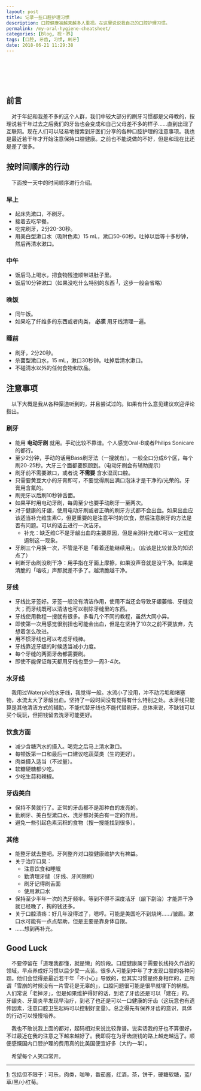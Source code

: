 ```yaml
---
layout: post
title: 记录一些口腔护理习惯
description: 口腔健康被越来越多人重视。在这里说说我自己的口腔护理习惯。
permalink: /my-oral-hygiene-cheatsheet/
categories: [Blog, 视・界]
tags: [口腔, 牙齿, 习惯, 刷牙]
date: 2018-06-21 11:29:38 
---
```


# 　

## 前言

　对于年纪和我差不多的这个人群，我们中较大部分的刷牙习惯都是父母教的，按理说若干年过去之后我们的牙齿也会变成和自己父母差不多的样子……直到出现了互联网。现在人们可以轻易地搜索到牙医们分享的各种口腔护理的注意事项。我也是最近若干年才开始注意保持口腔健康。之前也不能说做的不好，但是和现在比还是差了很多。

## 按时间顺序的行动

　下面按一天中的时间顺序进行介绍。

### 早上

-   起床先漱口，不刷牙。
-   接着去吃早餐。
-   吃完刷牙，2分20-30秒。
-   用美白型漱口水（吸附色素）15 mL，漱口50-60秒。吐掉以后等十多秒钟，然后再清水漱口。

### 中午

-   饭后马上喝水，把食物残渣顺带进肚子里。
-   饭后10分钟漱口（如果没吃什么特别的东西 <sup id="a1">[1](#f1)</sup>，这步一般会省略）

### 晚饭

-   同午饭。
-   如果吃了纤维多的东西或者肉类， **必须** 用牙线清理一遍。

### 睡前

-   刷牙，2分20秒。
-   杀菌型漱口水，15 mL，漱口30秒钟。吐掉后清水漱口。
-   不碰清水以外的任何食物和饮品。

## 注意事项

　以下大概是我从各种渠道听到的，并且尝试过的。如果有什么意见建议欢迎评论指出。

### 刷牙

-   能用 **电动牙刷** 就用。手动比较不靠谱。个人感觉Oral-B或者Philips Sonicare的都行。
-   至少2分钟，手动的话用Bass刷牙法（一搜就有）。一般全口分成6个区，每个刷20-25秒。大牙三个面都要照顾到。（电动牙刷会有辅助提示）
-   刷牙前不需要漱口，或者说 **不需要** 含水湿润口腔。
-   只需要黄豆大小的牙膏即可，不要觉得刷出满口泡沫才是干净的/光荣的。牙膏用含氟的。
-   刷完牙以后刷10秒钟舌面。
-   如果平时用电动牙刷，每周至少也要手动刷牙一至两次。
-   对于健康的牙龈，使用电动牙刷或者正确的刷牙方式都不会出血。如果出血应该适当补充维生素C，但更重要的是注意平时的饮食，然后注意刷牙的方法是否有问题。可以的话去进行一次洁牙。
    -   补充：缺乏维C不是牙龈出血的主要原因，但是亲测补充维C可以一定程度遏制这一现象。
-   牙刷三个月换一次，不管是不是「看着还能继续用」。（应该是比较普及的知识点了）
-   判断牙齿刷没刷干净：用手指在牙面上摩擦，如果没声音就是没干净。如果是清脆的「咯吱」声那就差不多了。越清脆越干净。

### 牙线

-   牙线比牙签好。牙签一般没有清洁作用，使用不当还会导致牙龈萎缩、牙缝变大；而牙线既可以清洁也可以剔除牙缝里的东西。
-   牙线使用教程一搜就有很多。多看几个不同的教程，虽然大同小异。
-   即使第一次用感觉很别扭也可能会出血，但是在坚持了10次之前不要放弃，先想着怎么改进。
-   用不惯牙线也可以考虑牙线棒。
-   牙线靠近牙龈的时候适当减小力度。
-   每个牙缝的两面牙齿都需要刷。
-   即使不能保证每天都用牙线也至少一周3-4次。

### 水牙线

　我用过Waterpik的水牙线，我觉得一般。水流小了没用，冲不动污垢和堵塞物，水流太大了牙龈出血。坚持了一段时间没有觉得有什么特别之处。水牙线只能算是其他清洁方式的辅助，不能代替牙线也不能代替刷牙。总体来说，不缺钱可以买个玩玩，但把钱留去洗牙可能更好。

### 饮食方面

-   减少含糖汽水的摄入。喝完之后马上清水漱口。
-   每顿饭第一口和最后一口建议吃蔬菜类（生的更好）。
-   肉类摄入适当（不过量）。
-   软糖硬糖都少吃。
-   少吃生蒜和辣椒。

### 牙齿美白

-   保持不黄就行了。正常的牙齿都不是那种白的发亮的。
-   勤刷牙、美白型漱口水、洗牙都对美白有一定的作用。
-   避免一些引起色素沉积的食物（搜一搜能找到很多）。

### 其他

-   能整牙就去整吧。牙列整齐对口腔健康维护大有裨益。
-   关于治疗口臭：
    -   注意饮食和睡眠
    -   勤清理牙缝（牙线、牙间隙刷）
    -   刷牙记得刷舌面
    -   使用漱口水
-   保持至少半年一次的洗牙频率。等到不得不深度洁牙（龈下刮治）才能弄干净就已经晚了，掏的钱还多。
-   关于口腔溃疡：好几年没得过了，嗯哼。可能是美国吃不到烧烤……/皱眉。漱口水可能有一点点帮助，但是主要是靠身体自限。
-   ……想到再补充。

## Good Luck

　不要停留在「道理我都懂，就是懒」的阶段。口腔健康属于需要长线持久作战的领域，早点养成好习惯以后少受一点苦。很多人可能到中年了才发现口腔的各种问题。他们会觉得是最近若干年「不小心」导致的，但其实习惯是终身相伴的，正所谓「雪崩的时候没有一片雪花是无辜的」，口腔问题很可能是很早就埋下的祸根。人们常说「老掉牙」，但是如果维护得好的话，到老了牙齿还是可以「建在」的。牙龈炎、牙周炎早发现早治疗，到老了也还是可以一口健康的牙齿（这玩意也有遗传因素，注意口腔卫生起码可以控制好变量）。总之得先有保养牙齿的意识，具体的行动可以慢慢培养。

　我也不敢说我上面的都对，起码相对来说比较靠谱。说实话我的牙也不算很好，不过最近在我的注意之下越来越好了。我即将在为牙齿烧钱的路上越走越远了。顺便感慨国内口腔护理的费用真的比美国便宜好多（大约一半）。

　希望每个人笑口常开。

---

<b id="f1">[1](#a1)</b>: 包括但不限于：可乐，肉类，咖啡，番茄酱，红酒，茶，饼干，硬糖软糖，蓝/草/黑/小红莓。
